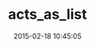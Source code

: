 ---
layout: post
title:  "acts_as_list"
repo:   "swanandp/acts_as_list"
date:   2015-02-18 10:45:05
gemurl: http://github.com/swanandp/acts_as_list
---